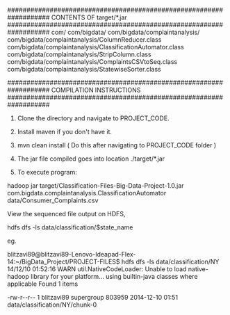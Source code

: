 ###################################################################
CONTENTS OF target/*.jar
###################################################################
com/
com/bigdata/
com/bigdata/complaintanalysis/
com/bigdata/complaintanalysis/ColumnReducer.class
com/bigdata/complaintanalysis/ClassificationAutomator.class
com/bigdata/complaintanalysis/StripColumn.class
com/bigdata/complaintanalysis/ComplaintsCSVtoSeq.class
com/bigdata/complaintanalysis/StatewiseSorter.class

###################################################################
COMPILATION INSTRUCTIONS
###################################################################

1) Clone the directory and navigate to PROJECT_CODE.

2) Install maven if you don't have it.

3) mvn clean install ( Do this after navigating to PROJECT_CODE folder )

4) The jar file compiled goes into location ./target/*.jar

5) To execute program:

hadoop jar target/Classification-Files-Big-Data-Project-1.0.jar com.bigdata.complaintanalysis.ClassificationAutomator data/Consumer_Complaints.csv

View the sequenced file output on HDFS,

hdfs dfs -ls data/classification/$state_name

eg.

blitzavi89@blitzavi89-Lenovo-Ideapad-Flex-14:~/BigData_Project/PROJECT-FILES$ hdfs dfs -ls data/classification/NY
14/12/10 01:52:16 WARN util.NativeCodeLoader: Unable to load native-hadoop library for your platform... using builtin-java classes where applicable
Found 1 items

-rw-r--r--   1 blitzavi89 supergroup     803959 2014-12-10 01:51 data/classification/NY/chunk-0


 
